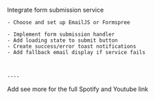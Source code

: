 Integrate form submission service

    - Choose and set up EmailJS or Formspree

    - Implement form submission handler
    - Add loading state to submit button
    - Create success/error toast notifications
    - Add fallback email display if service fails



    ----

Add see more for the full Spotify and Youtube link